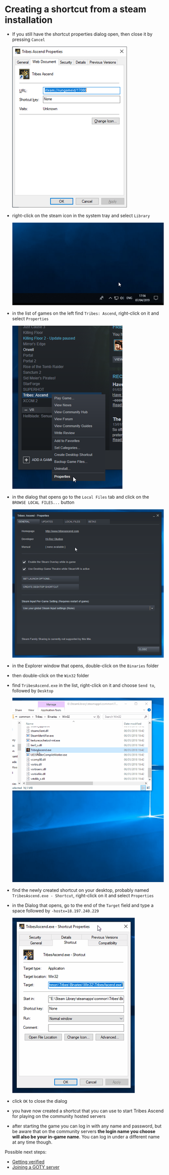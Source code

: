 # Creating a shortcut from a steam installation

* If you still have the shortcut properties dialog open, then close it by pressing `Cancel` 

  ![steam shortcut](../images/tashortcut_steam.png?raw=true)

* right-click on the steam icon in the system tray and select `Library`

  ![open steam library](../images/open_steam_library.gif?raw=true)

* in the list of games on the left find `Tribes: Ascend`, right-click on it and select `Properties`

  ![tribes ascend steam properties](../images/tribes_ascend_steam_properties.png?raw=true)

* in the dialog that opens go to the `Local Files` tab and click on the `BROWSE LOCAL FILES...` button

  ![browse local files](../images/browse_local_files.gif?raw=true)

* in the Explorer window that opens, double-click on the `Binaries` folder
* then double-click on the `Win32` folder
* find `TribesAscend.exe` in the list, right-click on it and choose `Send to`, followed by `Desktop`

  ![exe send to desktop](../images/exe_send_to_desktop.gif?raw=true)

* find the newly created shortcut on your desktop, probably named `TribesAscend.exe - Shortcut`, right-click on it and select `Properties`
* in the Dialog that opens, go to the end of the `Target` field and type a space followed by `-hostx=18.197.240.229`

  ![add hostx to target](../images/add_hostx_to_target.gif?raw=true)

* click `OK` to close the dialog
* you have now created a shortcut that you can use to start Tribes Ascend for playing on the community hosted servers
* after starting the game you can log in with any name and password, but be aware that 
  on the community servers **the login name you choose will also be your in-game name**.
  You can log in under a different name at any time though.

Possible next steps:
* [Getting verified](docs/user_manual/getting_verified.md)
* [Joining a GOTY server](docs/user_manual/joining_goty_servers.md)
